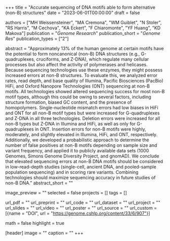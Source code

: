 +++
title = "Accurate sequencing of DNA motifs able to form alternative (non-B) structures"
date = "2023-06-01T00:00:00"
draft = false

authors = ["MH Weissensteiner", "MA Cremona", "WM Guiblet", "N Stoler", "RS Harris", "M Cechova", "KA Eckert", "F Chiaromonte", "YF Huang", "KD Makova"]
publication = "_Genome Research_"
publication_short = "_Genome Res_"
publication_types = ["2"]

abstract = "Approximately 13% of the human genome at certain motifs have the potential to form noncanonical (non-B) DNA structures (e.g., G-quadruplexes, cruciforms, and Z-DNA), which regulate many cellular processes but also affect the activity of polymerases and helicases. Because sequencing technologies use these enzymes, they might possess increased errors at non-B structures. To evaluate this, we analyzed error rates, read depth, and base quality of Illumina, Pacific Biosciences (PacBio) HiFi, and Oxford Nanopore Technologies (ONT) sequencing at non-B motifs. All technologies showed altered sequencing success for most non-B motif types, although this could be owing to several factors, including structure formation, biased GC content, and the presence of homopolymers. Single-nucleotide mismatch errors had low biases in HiFi and ONT for all non-B motif types but were increased for G-quadruplexes and Z-DNA in all three technologies. Deletion errors were increased for all non-B types but Z-DNA in Illumina and HiFi, as well as only for G-quadruplexes in ONT. Insertion errors for non-B motifs were highly, moderately, and slightly elevated in Illumina, HiFi, and ONT, respectively. Additionally, we developed a probabilistic approach to determine the number of false positives at non-B motifs depending on sample size and variant frequency, and applied it to publicly available data sets (1000 Genomes, Simons Genome Diversity Project, and gnomAD). We conclude that elevated sequencing errors at non-B DNA motifs should be considered in low-read-depth studies (single-cell, ancient DNA, and pooled-sample population sequencing) and in scoring rare variants. Combining technologies should maximize sequencing accuracy in future studies of non-B DNA."
abstract_short = ""

image_preview = ""
selected = false
projects = []
tags = []

url_pdf = ""
url_preprint = ""
url_code = ""
url_dataset = ""
url_project = ""
url_slides = ""
url_video = ""
url_poster = ""
url_source = ""
url_custom = [{name = "DOI", url = "https://genome.cshlp.org/content/33/6/907"}]

math = false
highlight = true

[header]
image = ""
caption = ""
+++
